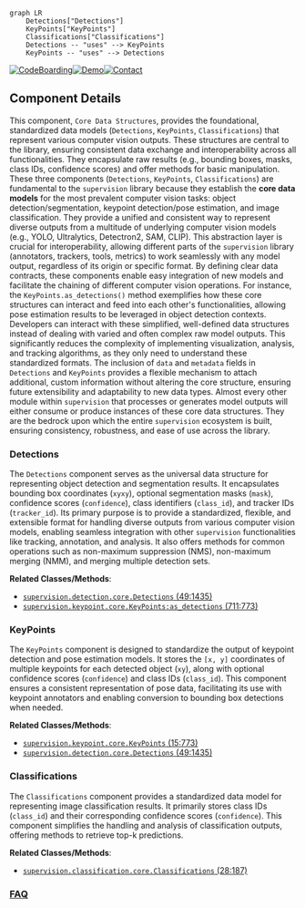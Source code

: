 ```mermaid
graph LR
    Detections["Detections"]
    KeyPoints["KeyPoints"]
    Classifications["Classifications"]
    Detections -- "uses" --> KeyPoints
    KeyPoints -- "uses" --> Detections
```
[![CodeBoarding](https://img.shields.io/badge/Generated%20by-CodeBoarding-9cf?style=flat-square)](https://github.com/CodeBoarding/CodeBoarding)[![Demo](https://img.shields.io/badge/Try%20our-Demo-blue?style=flat-square)](https://www.codeboarding.org/demo)[![Contact](https://img.shields.io/badge/Contact%20us%20-%20contact@codeboarding.org-lightgrey?style=flat-square)](mailto:contact@codeboarding.org)

## Component Details

This component, `Core Data Structures`, provides the foundational, standardized data models (`Detections`, `KeyPoints`, `Classifications`) that represent various computer vision outputs. These structures are central to the library, ensuring consistent data exchange and interoperability across all functionalities. They encapsulate raw results (e.g., bounding boxes, masks, class IDs, confidence scores) and offer methods for basic manipulation. These three components (`Detections`, `KeyPoints`, `Classifications`) are fundamental to the `supervision` library because they establish the **core data models** for the most prevalent computer vision tasks: object detection/segmentation, keypoint detection/pose estimation, and image classification. They provide a unified and consistent way to represent diverse outputs from a multitude of underlying computer vision models (e.g., YOLO, Ultralytics, Detectron2, SAM, CLIP). This abstraction layer is crucial for interoperability, allowing different parts of the `supervision` library (annotators, trackers, tools, metrics) to work seamlessly with any model output, regardless of its origin or specific format. By defining clear data contracts, these components enable easy integration of new models and facilitate the chaining of different computer vision operations. For instance, the `KeyPoints.as_detections()` method exemplifies how these core structures can interact and feed into each other's functionalities, allowing pose estimation results to be leveraged in object detection contexts. Developers can interact with these simplified, well-defined data structures instead of dealing with varied and often complex raw model outputs. This significantly reduces the complexity of implementing visualization, analysis, and tracking algorithms, as they only need to understand these standardized formats. The inclusion of `data` and `metadata` fields in `Detections` and `KeyPoints` provides a flexible mechanism to attach additional, custom information without altering the core structure, ensuring future extensibility and adaptability to new data types. Almost every other module within `supervision` that processes or generates model outputs will either consume or produce instances of these core data structures. They are the bedrock upon which the entire `supervision` ecosystem is built, ensuring consistency, robustness, and ease of use across the library.

### Detections
The `Detections` component serves as the universal data structure for representing object detection and segmentation results. It encapsulates bounding box coordinates (`xyxy`), optional segmentation masks (`mask`), confidence scores (`confidence`), class identifiers (`class_id`), and tracker IDs (`tracker_id`). Its primary purpose is to provide a standardized, flexible, and extensible format for handling diverse outputs from various computer vision models, enabling seamless integration with other `supervision` functionalities like tracking, annotation, and analysis. It also offers methods for common operations such as non-maximum suppression (NMS), non-maximum merging (NMM), and merging multiple detection sets.


**Related Classes/Methods**:

- <a href="https://github.com/roboflow/supervision/blob/master/supervision/detection/core.py#L49-L1435" target="_blank" rel="noopener noreferrer">`supervision.detection.core.Detections` (49:1435)</a>
- <a href="https://github.com/roboflow/supervision/blob/master/supervision/keypoint/core.py#L711-L773" target="_blank" rel="noopener noreferrer">`supervision.keypoint.core.KeyPoints:as_detections` (711:773)</a>


### KeyPoints
The `KeyPoints` component is designed to standardize the output of keypoint detection and pose estimation models. It stores the `[x, y]` coordinates of multiple keypoints for each detected object (`xy`), along with optional confidence scores (`confidence`) and class IDs (`class_id`). This component ensures a consistent representation of pose data, facilitating its use with keypoint annotators and enabling conversion to bounding box detections when needed.


**Related Classes/Methods**:

- <a href="https://github.com/roboflow/supervision/blob/master/supervision/keypoint/core.py#L15-L773" target="_blank" rel="noopener noreferrer">`supervision.keypoint.core.KeyPoints` (15:773)</a>
- <a href="https://github.com/roboflow/supervision/blob/master/supervision/detection/core.py#L49-L1435" target="_blank" rel="noopener noreferrer">`supervision.detection.core.Detections` (49:1435)</a>


### Classifications
The `Classifications` component provides a standardized data model for representing image classification results. It primarily stores class IDs (`class_id`) and their corresponding confidence scores (`confidence`). This component simplifies the handling and analysis of classification outputs, offering methods to retrieve top-k predictions.


**Related Classes/Methods**:

- <a href="https://github.com/roboflow/supervision/blob/master/supervision/classification/core.py#L28-L187" target="_blank" rel="noopener noreferrer">`supervision.classification.core.Classifications` (28:187)</a>




### [FAQ](https://github.com/CodeBoarding/GeneratedOnBoardings/tree/main?tab=readme-ov-file#faq)